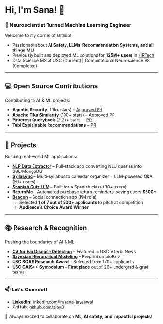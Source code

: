 # Hi, I'm Sana! 👋  
### 🧠 Neuroscientist Turned Machine Learning Engineer  
Welcome to my corner of Github!

* Passionate about **AI Safety, LLMs, Recommendation Systems, and all things ML!**  
* Previously built and deployed ML solutions for **125M+ users** in [HRTech](https://www.cornerstoneondemand.com/)  
*  Data Science MS at USC (Current) | Computational Neuroscience BS (Completed)

---

## 💻  Open Source Contributions  
Contributing to AI & ML projects:  

- **Agentic Security** (1.1k+ stars) – [Approved PR](https://github.com/msoedov/agentic_security/pull/171)  
- **Apache Tika Similarity** (100+ stars) – [Approved PR](https://github.com/sjay8/d3_vis/pull/1)  
- **Pinterest Querybook** (2.2k+ stars) – [PR](https://github.com/pinterest/querybook/pull/1545)  
- **Tubi Explainable Recommendations** – [PR](https://github.com/Tubitv/ExplainableRecommendations/pull/1)  

---

## 🔨  Projects  
Building real-world ML applications:  

- **[NLP Data Extractor](https://github.com/sjay8/data_extractor/tree/main)** – Full-stack app converting NLU queries into SQL/MongoDB  
- **[Syllasync](https://github.com/sjay8/syllasync)** – Multi-syllabus to calendar organizer + LLM-powered Q&A (50+ users)  
- **[Spanish Quiz LLM](https://github.com/sanaj24/Cohere-Spanish-Project-/blob/main/spanish_py.py)** – Built for a Spanish class (30+ users)  
- **ReturnMe** – Automated purchase return reminders, saving users **$500+**  
- **[Beacon](https://apps.apple.com/mt/app/beacon-hang-out-more/id6462405669)** – Social connection app (PM role)  
  - Selected **1 of 7 out of 200+ applicants** to pitch at competition  
  - **Audience’s Choice Award Winner**  

---

## 📚  Research & Recognition  
Pushing the boundaries of AI & ML:  

- **[CV for Ear Disease Detection](https://viterbischool.usc.edu/news/2024/11/leveraging-machine-learning-to-detect-middle-ear-diseases/)** – Featured in USC Viterbi News  
- **[Bayesian Hierarchical Modeling](https://doi.org/10.1101/2024.11.02.621678)** – Preprint on bioRxiv  
- **USC SOAR Research Award** – Selected from 170+ applicants  
- **USC CAIS++ Symposium** – **First place** out of 20+ undergrad & grad teams  

---

### 📫 Let's Connect!  
- **LinkedIn**: [linkedin.com/in/sana-jayaswal](https://www.linkedin.com/in/sana-jayaswal/)  
- **GitHub**: [github.com/sjay8](https://github.com/sjay8)  

🚀 Always excited to collaborate on **ML, AI safety, and impactful projects**!  
